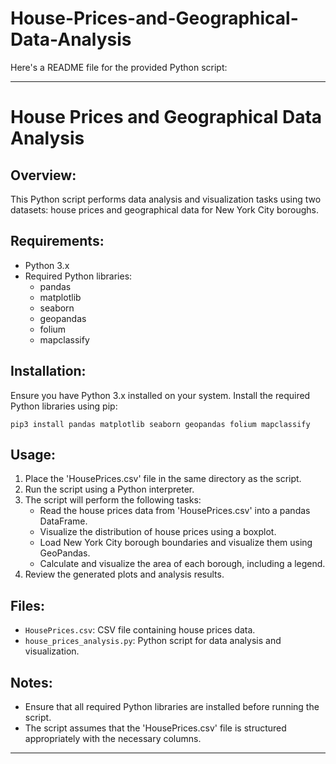 # House-Prices-and-Geographical-Data-Analysis
Here's a README file for the provided Python script:

---

# House Prices and Geographical Data Analysis

## Overview:
This Python script performs data analysis and visualization tasks using two datasets: house prices and geographical data for New York City boroughs.

## Requirements:
- Python 3.x
- Required Python libraries:
  - pandas
  - matplotlib
  - seaborn
  - geopandas
  - folium
  - mapclassify

## Installation:
Ensure you have Python 3.x installed on your system. Install the required Python libraries using pip:

```
pip3 install pandas matplotlib seaborn geopandas folium mapclassify
```

## Usage:
1. Place the 'HousePrices.csv' file in the same directory as the script.
2. Run the script using a Python interpreter.
3. The script will perform the following tasks:
   - Read the house prices data from 'HousePrices.csv' into a pandas DataFrame.
   - Visualize the distribution of house prices using a boxplot.
   - Load New York City borough boundaries and visualize them using GeoPandas.
   - Calculate and visualize the area of each borough, including a legend.
4. Review the generated plots and analysis results.

## Files:
- `HousePrices.csv`: CSV file containing house prices data.
- `house_prices_analysis.py`: Python script for data analysis and visualization.

## Notes:
- Ensure that all required Python libraries are installed before running the script.
- The script assumes that the 'HousePrices.csv' file is structured appropriately with the necessary columns.

---

